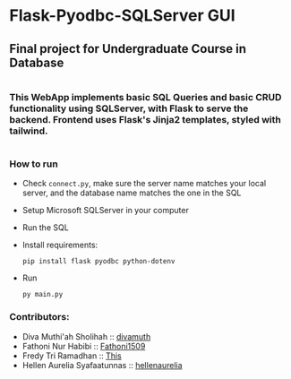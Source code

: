 # Flask-Pyodbc-SQLServer GUI 
## Final project for Undergraduate Course in Database
# 

### This WebApp implements basic SQL Queries and basic CRUD functionality using SQLServer, with Flask to serve the backend. Frontend uses Flask's Jinja2 templates, styled with tailwind.
# 

### How to run
- Check `connect.py`, make sure the server name matches your local server, and the database name matches the one in the SQL
- Setup Microsoft SQLServer in your computer
- Run the SQL
- Install requirements:

      pip install flask pyodbc python-dotenv
- Run

      py main.py

### Contributors:
- Diva Muthi'ah Sholihah :: [divamuth](https://github.com/divamuth)
- Fathoni Nur Habibi :: [Fathoni1509](https://github.com/Fathoni1509)
- Fredy Tri Ramadhan :: [This](https://github.com/FredyRamadhan)
- Hellen Aurelia Syafaatunnas :: [hellenaurelia](https://github.com/hellenaurelia)
